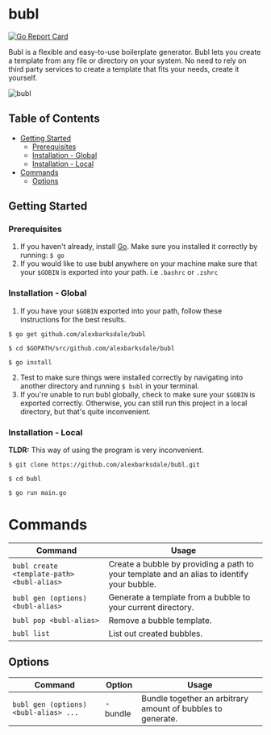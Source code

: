 # bubl
[![Go Report Card](https://goreportcard.com/badge/github.com/alexbarksdale/bubl)](https://goreportcard.com/report/github.com/alexbarksdale/bubl)

Bubl is a flexible and easy-to-use boilerplate generator. Bubl lets you create a template from any file or directory on your system. No need to rely on third party services to create a template that fits your needs, create it yourself.

![bubl](https://i.imgur.com/48sF3mT.gif)

## Table of Contents
* [Getting Started](#getting-started)
  * [Prerequisites](#prereq)
  * [Installation - Global](#installation-global)
  * [Installation - Local](#installation-local)
* [Commands](#commands)
  * [Options](#options)

## Getting Started
<a name="prereq"></a>
### Prerequisites
1. If you haven't already, install [Go](https://golang.org/). Make sure you installed it correctly by running: `$ go`
2. If you would like to use bubl anywhere on your machine make sure that your `$GOBIN` is exported into your path. i.e `.bashrc` or  `.zshrc`

<a name="installation-global"></a>
### Installation - Global
1. If you have your `$GOBIN` exported into your path, follow these instructions for the best results.
  
```
$ go get github.com/alexbarksdale/bubl

$ cd $GOPATH/src/github.com/alexbarksdale/bubl

$ go install
```
2. Test to make sure things were installed correctly by navigating into another directory and running `$ bubl` in your terminal.
3. If you're unable to run bubl globally, check to make sure your `$GOBIN` is exported correctly. Otherwise, you can still run this project in a local directory, but that's quite inconvenient.

<a name="installation-local"></a>
### Installation - Local
**TLDR:** This way of using the program is very inconvenient.
  
```
$ git clone https://github.com/alexbarksdale/bubl.git

$ cd bubl

$ go run main.go
```



<a name="commands"></a>
# Commands

| Command                                  | Usage                                                                                        |
|--------------------------------------------|----------------------------------------------------------------------------------------------|
| `bubl create <template-path> <bubl-alias>` | Create a bubble by providing a path to your template and an alias to identify your bubble\.  |
| `bubl gen (options) <bubl-alias>`             | Generate a template from a bubble to your current directory\.                             |
| `bubl pop <bubl-alias>`                    | Remove a bubble template\.                                                                   |
| `bubl list`                               | List out created bubbles\.                                                                    |

<a name="options"></a>
## Options                                                                        
| Command                      | Option   | Usage                                    |
|-------------------------------------|----------|------------------------------------------------|
| `bubl gen (options) <bubl-alias> ...` | \-bundle | Bundle together an arbitrary amount of bubbles to generate\. |

